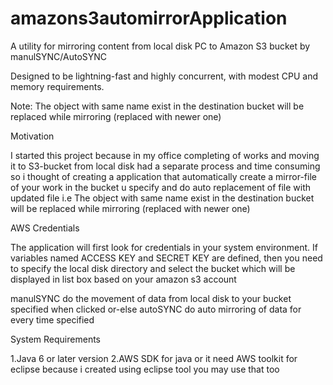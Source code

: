 # amazons3automirrorApplication

A utility for mirroring content from local disk PC to Amazon S3 bucket by manulSYNC/AutoSYNC

Designed to be lightning-fast and highly concurrent, with modest CPU and memory requirements.

Note: The object with same name exist in the destination bucket will be replaced while mirroring (replaced with newer one)

Motivation

I started this project because in my office completing of works and moving it to S3-bucket from local disk had a separate process and time consuming so i thought of creating a application that automatically create a mirror-file of your work in the bucket u specify and do auto replacement of file with updated file i.e The object with same name exist in the destination bucket will be replaced while mirroring (replaced with newer one)

AWS Credentials

The application will first look for credentials in your system environment. If variables named ACCESS KEY and SECRET KEY are defined, then you need to specify the local disk directory and select the bucket which will be displayed in list box based on your amazon s3 account

manulSYNC do the movement of data from local disk to your bucket specified when clicked or-else autoSYNC do auto mirroring of data for every time specified

System Requirements

1.Java 6 or later version 2.AWS SDK for java or it need AWS toolkit for eclipse because i created using eclipse tool you may use that too

